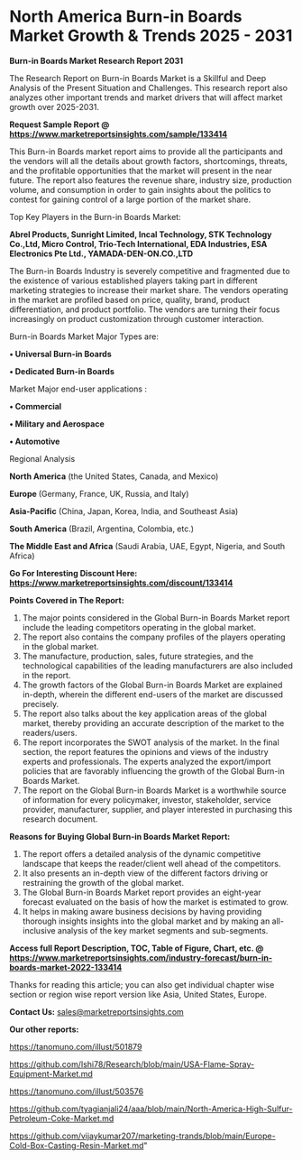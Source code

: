 # North America Burn-in Boards Market Growth & Trends 2025 - 2031

<strong>Burn-in Boards Market Research Report 2031</strong>

The Research Report on Burn-in Boards Market is a Skillful and Deep Analysis of the Present Situation and Challenges. This research report also analyzes other important trends and market drivers that will affect market growth over 2025-2031.

<strong>Request Sample Report @ <a href=https://www.marketreportsinsights.com/sample/133414>https://www.marketreportsinsights.com/sample/133414</a></strong>

This Burn-in Boards market report aims to provide all the participants and the vendors will all the details about growth factors, shortcomings, threats, and the profitable opportunities that the market will present in the near future. The report also features the revenue share, industry size, production volume, and consumption in order to gain insights about the politics to contest for gaining control of a large portion of the market share.

Top Key Players in the Burn-in Boards Market:

<strong>Abrel Products, Sunright Limited, Incal Technology, STK Technology Co.,Ltd, Micro Control, Trio-Tech International, EDA Industries, ESA Electronics Pte Ltd., YAMADA-DEN-ON.CO.,LTD</strong>

The Burn-in Boards Industry is severely competitive and fragmented due to the existence of various established players taking part in different marketing strategies to increase their market share. The vendors operating in the market are profiled based on price, quality, brand, product differentiation, and product portfolio. The vendors are turning their focus increasingly on product customization through customer interaction.

Burn-in Boards Market Major Types are:

<strong>• Universal Burn-in Boards

• Dedicated Burn-in Boards</strong>

Market Major end-user applications :

<strong>• Commercial

• Military and Aerospace

• Automotive</strong>

Regional Analysis

</u><strong><b>North America</b></strong> (the United States, Canada, and Mexico)

<strong><b>Europe </b></strong>(Germany, France, UK, Russia, and Italy)

<strong><b>Asia-Pacific</b></strong> (China, Japan, Korea, India, and Southeast Asia)

<strong><b>South America</b></strong> (Brazil, Argentina, Colombia, etc.)

<strong><b>The Middle East and Africa</b></strong> (Saudi Arabia, UAE, Egypt, Nigeria, and South Africa)

<strong>Go For Interesting Discount Here: <a href=https://www.marketreportsinsights.com/discount/133414>https://www.marketreportsinsights.com/discount/133414</a></strong>

<strong>Points Covered in The Report:</strong>
<ol>
  <li>The major points considered in the Global Burn-in Boards Market report include the leading competitors operating in the global market.</li>
  <li>The report also contains the company profiles of the players operating in the global market.</li>
  <li>The manufacture, production, sales, future strategies, and the technological capabilities of the leading manufacturers are also included in the report.</li>
  <li>The growth factors of the Global Burn-in Boards Market are explained in-depth, wherein the different end-users of the market are discussed precisely.</li>
  <li>The report also talks about the key application areas of the global market, thereby providing an accurate description of the market to the readers/users.</li>
  <li>The report incorporates the SWOT analysis of the market. In the final section, the report features the opinions and views of the industry experts and professionals. The experts analyzed the export/import policies that are favorably influencing the growth of the Global Burn-in Boards Market.</li>
  <li>The report on the Global Burn-in Boards Market is a worthwhile source of information for every policymaker, investor, stakeholder, service provider, manufacturer, supplier, and player interested in purchasing this research document.</li>
</ol>
<strong>Reasons for Buying Global Burn-in Boards Market Report:</strong>

<ol>
  <li>The report offers a detailed analysis of the dynamic competitive landscape that keeps the reader/client well ahead of the competitors.</li>
  <li>It also presents an in-depth view of the different factors driving or restraining the growth of the global market.</li>
  <li>The Global Burn-in Boards Market report provides an eight-year forecast evaluated on the basis of how the market is estimated to grow.</li>
  <li>It helps in making aware business decisions by having providing thorough insights insights into the global market and by making an all-inclusive analysis of the key market segments and sub-segments.</li>
</ol>
<strong>Access full Report Description, TOC, Table of Figure, Chart, etc. @ <a href=https://www.marketreportsinsights.com/industry-forecast/burn-in-boards-market-2022-133414>https://www.marketreportsinsights.com/industry-forecast/burn-in-boards-market-2022-133414</a></strong>


Thanks for reading this article; you can also get individual chapter wise section or region wise report version like Asia, United States, Europe.

<strong>Contact Us:</strong>
sales@marketreportsinsights.com

<strong>Our other reports:</strong>

<a href=https://tanomuno.com/illust/501879>https://tanomuno.com/illust/501879</a>

<a href=https://github.com/Ishi78/Research/blob/main/USA-Flame-Spray-Equipment-Market.md>https://github.com/Ishi78/Research/blob/main/USA-Flame-Spray-Equipment-Market.md</a>

<a href=https://tanomuno.com/illust/503576>https://tanomuno.com/illust/503576</a>

<a href=https://github.com/tyagianjali24/aaa/blob/main/North-America-High-Sulfur-Petroleum-Coke-Market.md>https://github.com/tyagianjali24/aaa/blob/main/North-America-High-Sulfur-Petroleum-Coke-Market.md</a>

<a href=https://github.com/vijaykumar207/marketing-trands/blob/main/Europe-Cold-Box-Casting-Resin-Market.md>https://github.com/vijaykumar207/marketing-trands/blob/main/Europe-Cold-Box-Casting-Resin-Market.md</a>"
